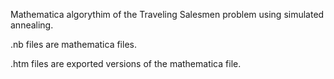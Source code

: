 Mathematica algorythim of the Traveling Salesmen problem using simulated annealing.

.nb files are mathematica files.

.htm files are exported versions of the mathematica file.
